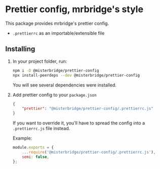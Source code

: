 # Prettier config, mrbridge's style

This package provides mrbridge's prettier config.

-   `.prettierrc` as an importable/extensible file

## Installing

1.  In your project folder, run:

    ```bash
    npm i -D @misterbridge/prettier-config
    npx install-peerdeps --dev @misterbridge/prettier-config
    ```

    You will see several dependencies were installed.

2.  Add prettier config to your `package.json`

    ```json
    {
        "prettier": "@misterbridge/prettier-config/.prettierrc.js"
    }
    ```

    If you want to override it, you'll have to spread the config into a `.prettierrc.js` file instead.

    Example:

    ```js
    module.exports = {
        ...require('@misterbridge/prettier-config/.prettierrc.js'),
        semi: false,
    };
    ```
